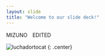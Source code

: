 ```yaml
---
layout: slide
title: "Welcome to our slide deck!"
---
```


MIZUNO　EDITED

![luchadortocat](https://octodex.github.com/images/luchadortocat.png)
{: .center}
